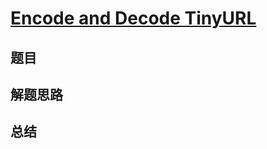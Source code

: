 # [Encode and Decode TinyURL](https://leetcode.com/problems/encode-and-decode-tinyurl/)
## 题目


## 解题思路


## 总结


